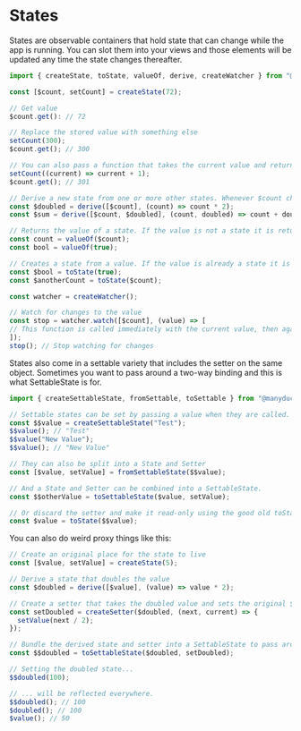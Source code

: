 # States

States are observable containers that hold state that can change while the app is running. You can slot them into your views and those elements will be updated any time the state changes thereafter.

```jsx
import { createState, toState, valueOf, derive, createWatcher } from "@manyducks.co/dolla";

const [$count, setCount] = createState(72);

// Get value
$count.get(): // 72

// Replace the stored value with something else
setCount(300);
$count.get(); // 300

// You can also pass a function that takes the current value and returns a new one
setCount((current) => current + 1);
$count.get(); // 301

// Derive a new state from one or more other states. Whenever $count changes, $doubled will follow.
const $doubled = derive([$count], (count) => count * 2);
const $sum = derive([$count, $doubled], (count, doubled) => count + doubled);

// Returns the value of a state. If the value is not a state it is returned as is.
const count = valueOf($count);
const bool = valueOf(true);

// Creates a state from a value. If the value is already a state it is returned as is.
const $bool = toState(true);
const $anotherCount = toState($count);

const watcher = createWatcher();

// Watch for changes to the value
const stop = watcher.watch([$count], (value) => [
// This function is called immediately with the current value, then again each time the value changes.
]);
stop(); // Stop watching for changes

```

States also come in a settable variety that includes the setter on the same object. Sometimes you want to pass around a two-way binding and this is what SettableState is for.

```jsx
import { createSettableState, fromSettable, toSettable } from "@manyducks.co/dolla";

// Settable states can be set by passing a value when they are called.
const $$value = createSettableState("Test");
$$value(); // "Test"
$$value("New Value");
$$value(); // "New Value"

// They can also be split into a State and Setter
const [$value, setValue] = fromSettableState($$value);

// And a State and Setter can be combined into a SettableState.
const $$otherValue = toSettableState($value, setValue);

// Or discard the setter and make it read-only using the good old toState function:
const $value = toState($$value);
```

You can also do weird proxy things like this:

```jsx
// Create an original place for the state to live
const [$value, setValue] = createState(5);

// Derive a state that doubles the value
const $doubled = derive([$value], (value) => value * 2);

// Create a setter that takes the doubled value and sets the original $value accordingly.
const setDoubled = createSetter($doubled, (next, current) => {
  setValue(next / 2);
});

// Bundle the derived state and setter into a SettableState to pass around.
const $$doubled = toSettableState($doubled, setDoubled);

// Setting the doubled state...
$$doubled(100);

// ... will be reflected everywhere.
$$doubled(); // 100
$doubled(); // 100
$value(); // 50
```

